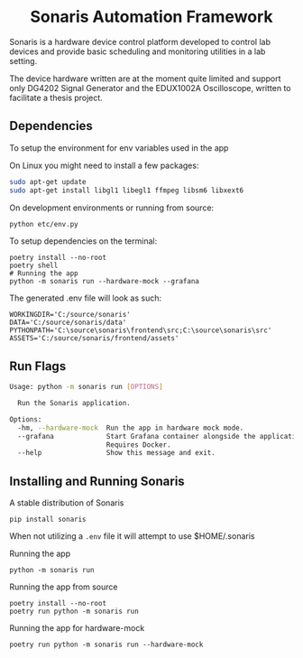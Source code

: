 <h1 align="center">
    <br>Sonaris Automation Framework
</h1>



Sonaris is a hardware device control platform developed to control lab devices and provide basic scheduling and monitoring utilities in a lab setting.

The device hardware written are at the moment quite limited and support only DG4202 Signal Generator and the EDUX1002A Oscilloscope, written to facilitate a thesis project.

## Dependencies

To setup the environment for env variables used in the app

On Linux you might need to install a few packages:
```bash
sudo apt-get update
sudo apt-get install libgl1 libegl1 ffmpeg libsm6 libxext6
```

On development environments or running from source:

```bash
python etc/env.py
```

To setup dependencies on the terminal:
```
poetry install --no-root
poetry shell
# Running the app
python -m sonaris run --hardware-mock --grafana
```

The generated .env file will look as such:
```
WORKINGDIR='C:/source/sonaris'
DATA='C:/source/sonaris/data'
PYTHONPATH='C:\source\sonaris\frontend\src;C:\source\sonaris\src'
ASSETS='C:/source/sonaris/frontend/assets'
```

## Run Flags

```bash
Usage: python -m sonaris run [OPTIONS]

  Run the Sonaris application.

Options:
  -hm, --hardware-mock  Run the app in hardware mock mode.
  --grafana             Start Grafana container alongside the application.
                        Requires Docker.
  --help                Show this message and exit.
```

## Installing and Running Sonaris

A stable distribution of Sonaris
```
pip install sonaris
```

When not utilizing a ```.env``` file it will attempt to use $HOME/.sonaris

Running the app
```
python -m sonaris run
```

Running the app from source
```
poetry install --no-root
poetry run python -m sonaris run
```

Running the app for hardware-mock
```
poetry run python -m sonaris run --hardware-mock
```
